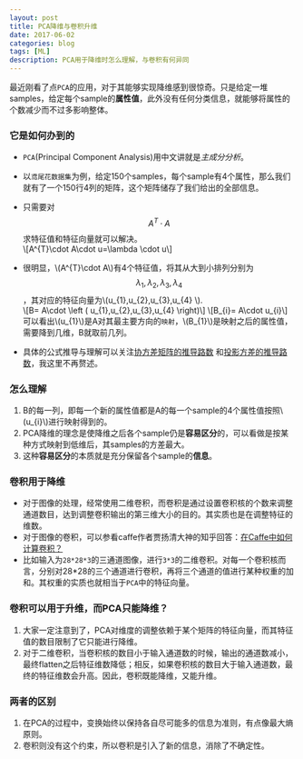 ```yaml
---
layout: post
title: PCA降维与卷积升维
date: 2017-06-02
categories: blog
tags: [ML]
description: PCA用于降维时怎么理解，与卷积有何异同
---
```


最近刚看了点`PCA`的应用，对于其能够实现降维感到很惊奇。只是给定一堆samples，给定每个sample的**属性值**，此外没有任何分类信息，就能够将属性的个数减少而不过多影响整体。
### 它是如何办到的
- `PCA`(Principal Component Analysis)用中文讲就是*主成分分析*。  
- 以`鸢尾花数据集`为例，给定150个samples，每个sample有4个属性，那么我们就有了一个150行4列的矩阵，这个矩阵储存了我们给出的全部信息。  
- 只需要对$$A^{T}\cdot A$$求特征值和特征向量就可以解决。  
\\[A^{T}\cdot A\cdot u=\lambda \cdot u\\]
- 很明显，\\(A^{T}\cdot A\\)有4个特征值，将其从大到小排列分别为$$\lambda _{1},\lambda _{2},\lambda _{3},\lambda _{4} $$，其对应的特征向量为\\(u_{1},u_{2},u_{3},u_{4} \\).  
\\[B= A\cdot \left ( u_{1},u_{2},u_{3},u_{4} \right)\\]
\\[B_{i}= A\cdot u_{i}\\]
    可以看出\\(u_{1}\\)是A对其最主要方向的`映射`，\\(B_{1}\\)是映射之后的属性值，需要降到几维，B就取前几列。

- 具体的公式推导与理解可以关注[协方差矩阵的推导路数](https://my.oschina.net/gujianhan/blog/225241) 和[投影方差的推导路数](http://blog.jobbole.com/109015/)，我这里不再赘述。

### 怎么理解
1. B的每一列，即每一个新的属性值都是A的每一个sample的4个属性值按照\\(u_{i}\\)进行映射得到的。
2. PCA降维的理念是使降维之后各个sample仍是**容易区分**的，可以看做是按某种方式映射到低维后，其samples的方差最大。
3. 这种**容易区分**的本质就是充分保留各个sample的**信息**。

### 卷积用于降维
- 对于图像的处理，经常使用二维卷积，而卷积是通过设置卷积核的个数来调整通道数目，达到调整卷积输出的第三维大小的目的。其实质也是在调整特征的维数。
- 对于图像的卷积，可以参看caffe作者贾扬清大神的知乎回答：[在Caffe中如何计算卷积？](https://www.zhihu.com/question/28385679)
- 比如输入为``28*28*3``的三通道图像，进行``3*3``的二维卷积。对每一个卷积核而言，分别对28*28的三个通道进行卷积，再将三个通道的值进行某种权重的加和。其权重的实质也就相当于`PCA`中的特征向量。

### 卷积可以用于升维，而PCA只能降维？
1. 大家一定注意到了，PCA对维度的调整依赖于某个矩阵的特征向量，而其特征值的数目限制了它只能进行降维。  
2. 对于二维卷积，当卷积核的数目小于输入通道数的时候，输出的通道数减小，最终flatten之后特征维数降低；相反，如果卷积核的数目大于输入通道数，最终的特征维数会升高。因此，卷积既能降维，又能升维。

### 两者的区别
1. 在PCA的过程中，变换始终以保持各自尽可能多的信息为准则，有点像最大熵原则。
2. 卷积则没有这个约束，所以卷积是引入了新的信息，消除了不确定性。